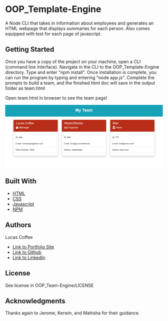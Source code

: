 # OOP_Template-Engine
A Node CLI that takes in information about employees and generates an HTML webpage that displays summaries for each person. Also comes equipped with test for each page of javascript. 


## Getting Started
Once you have a copy of the project on your machine, open a CLI (command line interface). Navigate in the CLI to the OOP_Template-Engine directory. Type and enter "npm install". Once installation is complete, you can run the program by typing and entering "node app.js".
Complete the prompts to build a team, and the finished html doc will save in the output folder as team.html

Open team.html in browser to see the team page!

![example-team-page](assets/teamExamplePic.PNG)

## Built With
* [HTML](https://developer.mozilla.org/en-US/docs/Web/HTML)
* [CSS](https://developer.mozilla.org/en-US/docs/Web/CSS)
* [Javascript](https://developer.mozilla.org/en-US/docs/Web/JavaScript)
* [NPM](https://www.npmjs.com/)

## Authors
Lucas Coffee
- [Link to Portfolio Site](https://kalashnikoffee.github.io/portfolio2/)
- [Link to Github](https://github.com/kalashnikoffee)
- [Link to LinkedIn](https://www.linkedin.com/in/lucas-coffee-08853719/)

## License
See license in OOP_Team-Engine/LICENSE

## Acknowledgments
Thanks again to Jerome, Kerwin, and Mahisha for their guidance.

